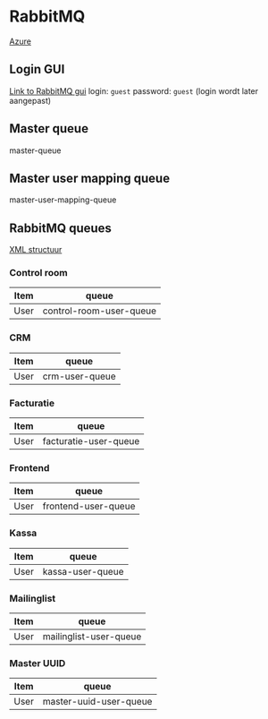 
# RabbitMQ

[Azure](https://dev.azure.com/anyvent/RabbitMQ)

## Login GUI

[Link to RabbitMQ gui](http://10.3.56.9:15672/)
login: `guest`
password: `guest`
(login wordt later aangepast)

## Master queue

master-queue

## Master user mapping queue

master-user-mapping-queue

## RabbitMQ queues

[XML structuur](https://anyvent.github.io/docs/XML/)

### Control room
| Item| queue|
|----------------|------------|
| User | control-room-user-queue |

### CRM
| Item| queue|
|----------------|------------|
| User | crm-user-queue |

### Facturatie
| Item| queue|
|----------------|------------|
| User | facturatie-user-queue |

### Frontend
| Item| queue|
|----------------|------------|
| User | frontend-user-queue |

### Kassa
| Item| queue|
|----------------|------------|
| User | kassa-user-queue |

### Mailinglist
| Item| queue|
|----------------|------------|
| User | mailinglist-user-queue |

### Master UUID
| Item| queue|
|----------------|------------|
| User | master-uuid-user-queue |




